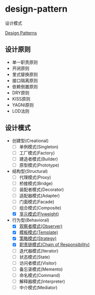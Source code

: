 # design-pattern
设计模式

[Design Patterns](https://sourcemaking.com/design_patterns)

## 设计原则
- 单一职责原则
- 开闭原则
- 里式替换原则
- 接口隔离原则
- 依赖倒置原则
- DRY原则
- KISS原则
- YAGNI原则
- LOD法则


## 设计模式
- 创建型(Creational)
	- [ ] 单例模式(Singleton)
	- [ ] 工厂模式(Factory)
	- [ ] 建造者模式(Builder)
	- [ ] 原型模式(Prototype)
- 结构型(Structural)
	- [ ] 代理模式(Proxy)
	- [ ] 桥接模式(Bridge)
	- [ ] 装配者模式(Decorator)
	- [ ] 适配器模式(Adapter)
	- [ ] 门面模式(Facade)
	- [ ] 组合模式(Composite)
	- [x] [享元模式(Flyweight)](./Structural/Flyweight)
- 行为型(Behavioral)
	- [x] [观察者模式(Observer)](./Behavioral/Observer)
    - [x] [模板模式(Template)](./Behavioral/Template)
	- [x] [策略模式(Strategy)](./Behavioral/Strategy)
	- [x] [职责链模式(Chain of Responsibility)](./Behavioral/ChainOfResponsibility)
	- [ ] 迭代器模式(Iterator)
	- [ ] 状态模式(State)
	- [ ] 访问者模式(Visitor)
	- [ ] 备忘录模式(Memento)
	- [ ] 命名模式(Command)
	- [ ] 解释器模式(Interpreter)
	- [ ] 中介模式(Mediator)
